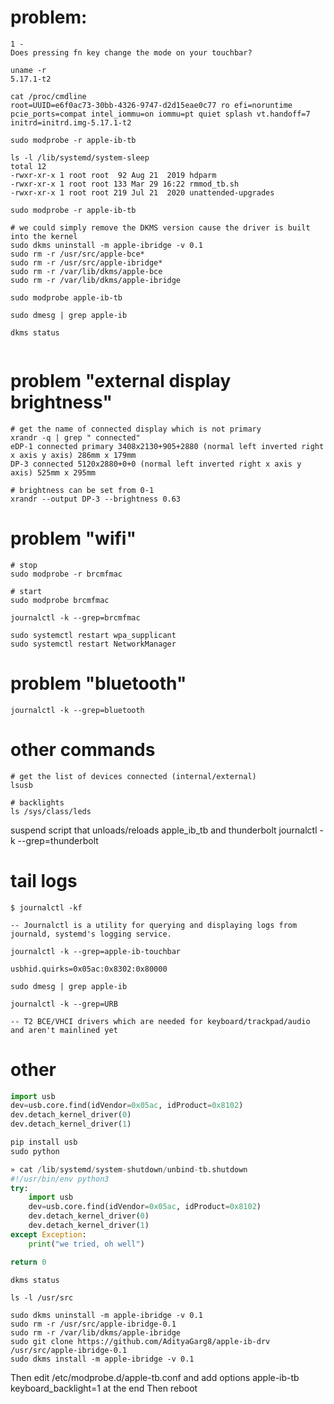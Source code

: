# problem:

```
1 - 
Does pressing fn key change the mode on your touchbar? 

uname -r
5.17.1-t2

cat /proc/cmdline
root=UUID=e6f0ac73-30bb-4326-9747-d2d15eae0c77 ro efi=noruntime pcie_ports=compat intel_iommu=on iommu=pt quiet splash vt.handoff=7 initrd=initrd.img-5.17.1-t2

sudo modprobe -r apple-ib-tb

ls -l /lib/systemd/system-sleep
total 12
-rwxr-xr-x 1 root root  92 Aug 21  2019 hdparm
-rwxr-xr-x 1 root root 133 Mar 29 16:22 rmmod_tb.sh
-rwxr-xr-x 1 root root 219 Jul 21  2020 unattended-upgrades

sudo modprobe -r apple-ib-tb

# we could simply remove the DKMS version cause the driver is built into the kernel 
sudo dkms uninstall -m apple-ibridge -v 0.1
sudo rm -r /usr/src/apple-bce*
sudo rm -r /usr/src/apple-ibridge*
sudo rm -r /var/lib/dkms/apple-bce
sudo rm -r /var/lib/dkms/apple-ibridge

sudo modprobe apple-ib-tb

sudo dmesg | grep apple-ib

dkms status


```

# problem "external display brightness"

```
# get the name of connected display which is not primary
xrandr -q | grep " connected"
eDP-1 connected primary 3408x2130+905+2880 (normal left inverted right x axis y axis) 286mm x 179mm
DP-3 connected 5120x2880+0+0 (normal left inverted right x axis y axis) 525mm x 295mm

# brightness can be set from 0-1
xrandr --output DP-3 --brightness 0.63
```

# problem "wifi"

```
# stop
sudo modprobe -r brcmfmac

# start
sudo modprobe brcmfmac

journalctl -k --grep=brcmfmac

sudo systemctl restart wpa_supplicant
sudo systemctl restart NetworkManager
```

# problem "bluetooth"

```
journalctl -k --grep=bluetooth
```

# other commands

```
# get the list of devices connected (internal/external)
lsusb

# backlights
ls /sys/class/leds
```

suspend script that unloads/reloads apple_ib_tb and thunderbolt
journalctl -k --grep=thunderbolt

# tail logs

    $ journalctl -kf

    -- Journalctl is a utility for querying and displaying logs from journald, systemd's logging service.

    journalctl -k --grep=apple-ib-touchbar

    usbhid.quirks=0x05ac:0x8302:0x80000 

    sudo dmesg | grep apple-ib

    journalctl -k --grep=URB

    -- T2 BCE/VHCI drivers which are needed for keyboard/trackpad/audio and aren't mainlined yet


# other

```py
import usb
dev=usb.core.find(idVendor=0x05ac, idProduct=0x8102)
dev.detach_kernel_driver(0)
dev.detach_kernel_driver(1)

pip install usb
sudo python
```

```py
» cat /lib/systemd/system-shutdown/unbind-tb.shutdown 
#!/usr/bin/env python3
try:
    import usb
    dev=usb.core.find(idVendor=0x05ac, idProduct=0x8102)
    dev.detach_kernel_driver(0)
    dev.detach_kernel_driver(1)
except Exception:
    print("we tried, oh well")

return 0
```

    dkms status

    ls -l /usr/src

```
sudo dkms uninstall -m apple-ibridge -v 0.1
sudo rm -r /usr/src/apple-ibridge-0.1
sudo rm -r /var/lib/dkms/apple-ibridge
sudo git clone https://github.com/AdityaGarg8/apple-ib-drv /usr/src/apple-ibridge-0.1
sudo dkms install -m apple-ibridge -v 0.1
```

Then edit /etc/modprobe.d/apple-tb.conf and add options apple-ib-tb keyboard_backlight=1 at the end
Then reboot